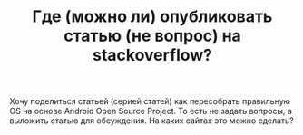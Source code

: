 ﻿---
title: "Где (можно ли) опубликовать статью (не вопрос) на stackoverflow?"
se.owner.user_id: 241971
se.owner.display_name: "Dimitri Bolt"
se.owner.link: "https://ru.meta.stackoverflow.com/users/241971/dimitri-bolt"
se.link: "https://ru.meta.stackoverflow.com/questions/10177/%d0%93%d0%b4%d0%b5-%d0%bc%d0%be%d0%b6%d0%bd%d0%be-%d0%bb%d0%b8-%d0%be%d0%bf%d1%83%d0%b1%d0%bb%d0%b8%d0%ba%d0%be%d0%b2%d0%b0%d1%82%d1%8c-%d1%81%d1%82%d0%b0%d1%82%d1%8c%d1%8e-%d0%bd%d0%b5-%d0%b2%d0%be%d0%bf%d1%80%d0%be%d1%81-%d0%bd%d0%b0-stackoverflow"
se.question_id: 10177
se.post_type: question
se.score: 0
---
<p>Хочу поделиться статьей (серией статей) как пересобрать правильную OS на основе Android Open Source Project. То есть не задать вопросы, а выложить статью для обсуждения. На каких сайтах это можно сделать?</p>
